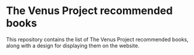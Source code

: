 # The Venus Project recommended books

This repository contains the list of The Venus Project recommended books, along with a design for displaying them on the website.
